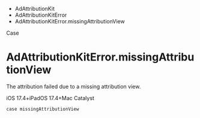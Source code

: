

- AdAttributionKit
- AdAttributionKitError
-  AdAttributionKitError.missingAttributionView 

Case

# AdAttributionKitError.missingAttributionView

The attribution failed due to a missing attribution view.

iOS 17.4+iPadOS 17.4+Mac Catalyst

``` source
case missingAttributionView
```

